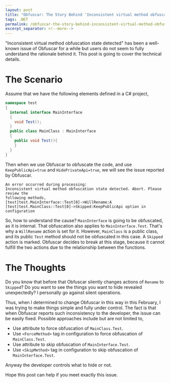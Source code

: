 ```yaml
---
layout: post
title: "Obfuscar: The Story Behind 'Inconsistent virtual method obfuscation state detected'"
tags: .NET
permalink: /obfuscar-the-story-behind-inconsistent-virtual-method-obfuscation-state-detected-82c9f8c38667
excerpt_separator: <!--more-->
---
```

"Inconsistent virtual method obfuscation state detected" has been a well-known issue of Obfuscar for a while but users do not seem to fully understand the rationale behind it. This post is going to cover the technical details.
<!--more-->

# The Scenario

Assume that we have the following elements defined in a C# project,

``` csharp
namespace test
{
  internal interface MainInterface
  {
    void Test();
  }
  public class MainClass : MainInterface
  {
    public void Test(){
    }
  }
}
```

Then when we use Obfuscar to obfuscate the code, and use `KeepPublicApi=true` and `HidePrivateApi=true`, we will see the issue reported by Obfuscar.

``` text
An error occurred during processing:
Inconsistent virtual method obfuscation state detected. Abort. Please review the
following methods,
[test]test.MainInterface::Test[0]->WillRename:A
[test]test.MainClass::Test[0]->Skipped:KeepPublicApi option in configuration
```

So, how to understand the cause? `MainInterface` is going to be obfuscated, as it is internal. That obfuscation also applies to `MainInterface.Test`. That's why a `WillRename` action is set for it. However, `MainClass` is a public class, and its public `Test` method should not be obfuscated in this case. A `Skipped` action is marked. Obfuscar decides to break at this stage, because it cannot fulfill the two actions due to the relationship between the functions.

# The Thoughts

Do you know that before that Obfuscar silently changes actions of `Rename` to `Skipped`? Do you want to see the things you want to hide revealed unexpectedly? I personally go against silent operations.

Thus, when I determined to change Obfuscar in this way in this February, I was trying to make things simple and fully under control. The fact is that when Obfuscar reports such inconsistency to the developer, the issue can be easily fixed. Possible approaches include but are not limited to,

* Use attribute to force obfuscation of `MainClass.Test`.
* Use `<ForceMethod>` tag in configuration to force obfuscation of `MainClass.Test`.
* Use attribute to skip obfuscation of `MainInterface.Test`.
* Use `<SkipMethod>` tag in configuration to skip obfuscation of `MainInterface.Test`.

Anyway the developer controls what to hide or not.

Hope this post can help if you meet exactly this issue.
